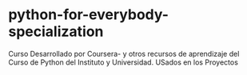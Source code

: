 # python-for-everybody-specialization
Curso Desarrollado por Coursera-  y otros recursos de aprendizaje del Curso de Python del Instituto y Universidad. 
USados en los Proyectos 

